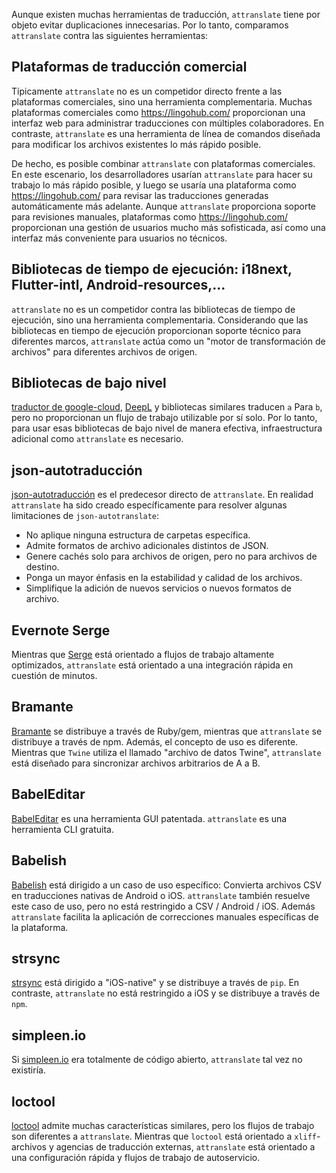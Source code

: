 Aunque existen muchas herramientas de traducción, `attranslate` tiene por objeto evitar duplicaciones innecesarias.
Por lo tanto, comparamos `attranslate` contra las siguientes herramientas:

## Plataformas de traducción comercial

Típicamente `attranslate` no es un competidor directo frente a las plataformas comerciales, sino una herramienta complementaria.
Muchas plataformas comerciales como https://lingohub.com/ proporcionan una interfaz web para administrar traducciones con múltiples colaboradores.
En contraste, `attranslate` es una herramienta de línea de comandos diseñada para modificar los archivos existentes lo más rápido posible.

De hecho, es posible combinar `attranslate` con plataformas comerciales.
En este escenario, los desarrolladores usarían `attranslate` para hacer su trabajo lo más rápido posible, y luego se usaría una plataforma como https://lingohub.com/ para revisar las traducciones generadas automáticamente más adelante.
Aunque `attranslate` proporciona soporte para revisiones manuales, plataformas como https://lingohub.com/ proporcionan una gestión de usuarios mucho más sofisticada, así como una interfaz más conveniente para usuarios no técnicos.

## Bibliotecas de tiempo de ejecución: i18next, Flutter-intl, Android-resources,...

`attranslate` no es un competidor contra las bibliotecas de tiempo de ejecución, sino una herramienta complementaria.
Considerando que las bibliotecas en tiempo de ejecución proporcionan soporte técnico para diferentes marcos, `attranslate` actúa como un "motor de transformación de archivos" para diferentes archivos de origen.

## Bibliotecas de bajo nivel

[traductor de google-cloud](https://github.com/googleapis/nodejs-translate), [DeepL](https://github.com/vsetka/deepl-translator) y bibliotecas similares traducen `a` Para `b`, pero no proporcionan un flujo de trabajo utilizable por sí solo.
Por lo tanto, para usar esas bibliotecas de bajo nivel de manera efectiva, infraestructura adicional como `attranslate` es necesario.

## json-autotraducción

[json-autotraducción](https://github.com/leolabs/json-autotranslate) es el predecesor directo de `attranslate`.
En realidad `attranslate` ha sido creado específicamente para resolver algunas limitaciones de `json-autotranslate`:

*   No aplique ninguna estructura de carpetas específica.
*   Admite formatos de archivo adicionales distintos de JSON.
*   Genere cachés solo para archivos de origen, pero no para archivos de destino.
*   Ponga un mayor énfasis en la estabilidad y calidad de los archivos.
*   Simplifique la adición de nuevos servicios o nuevos formatos de archivo.

## Evernote Serge

Mientras que [Serge](https://github.com/evernote/serge) está orientado a flujos de trabajo altamente optimizados, `attranslate` está orientado a una integración rápida en cuestión de minutos.

## Bramante

[Bramante](https://github.com/scelis/twine) se distribuye a través de Ruby/gem, mientras que `attranslate` se distribuye a través de npm.
Además, el concepto de uso es diferente.
Mientras que `Twine` utiliza el llamado "archivo de datos Twine", `attranslate` está diseñado para sincronizar archivos arbitrarios de A a B.

## BabelEditar

[BabelEditar](https://www.codeandweb.com/babeledit) es una herramienta GUI patentada.
`attranslate` es una herramienta CLI gratuita.

## Babelish

[Babelish](https://github.com/netbe/Babelish) está dirigido a un caso de uso específico:
Convierta archivos CSV en traducciones nativas de Android o iOS.
`attranslate` también resuelve este caso de uso, pero no está restringido a CSV / Android / iOS.
Además `attranslate` facilita la aplicación de correcciones manuales específicas de la plataforma.

## strsync

[strsync](https://github.com/metasmile/strsync) está dirigido a "iOS-native" y se distribuye a través de `pip`.
En contraste, `attranslate` no está restringido a iOS y se distribuye a través de `npm`.

## simpleen.io

Si [simpleen.io](https://simpleen.io/) era totalmente de código abierto, `attranslate` tal vez no existiría.

## loctool

[loctool](https://github.com/iLib-js/loctool) admite muchas características similares, pero los flujos de trabajo son diferentes a `attranslate`.
Mientras que `loctool` está orientado a `xliff`-archivos y agencias de traducción externas, `attranslate` está orientado a una configuración rápida y flujos de trabajo de autoservicio.
